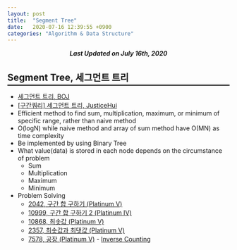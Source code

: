 ```yaml
---
layout: post
title:  "Segment Tree"
date:   2020-07-16 12:39:55 +0900
categories: "Algorithm & Data Structure"
---
```


<div style="text-align: center"><i><b>Last Updated on July 16th, 2020</b></i></div>

## Segment Tree, 세그먼트 트리
<hr style="height: 2px; border:none; margin-top: -1em; margin-bottom:0.5em; padding: 0; background:black">

* [세그먼트 트리, BOJ](https://www.acmicpc.net/blog/view/9)
* [[구간쿼리] 세그먼트 트리, JusticeHui](https://justicehui.github.io/medium-algorithm/2018/08/24/Seg1/)
* Efficient method to find sum, multiplication, maximum, or minimum of specific range, rather than naive method
* O(logN) while naive method and array of sum method have O(MN) as time complexity
* Be implemented by using Binary Tree
* What value(data) is stored in each node depends on the circumstance of problem
    * Sum
    * Multiplication
    * Maximum
    * Minimum
* Problem Solving
    * [2042, 구간 합 구하기 (Platinum V)](https://www.acmicpc.net/problem/2042)
    * [10999, 구간 합 구하기 2 (Platinum IV)](https://www.acmicpc.net/problem/10999)
    * [10868, 최솟값 (Platinum V)](https://www.acmicpc.net/problem/10868)
    * [2357, 최솟값과 최댓값 (Platinum V)](https://www.acmicpc.net/problem/2357)
    * [7578, 공장 (Platinum V)](https://www.acmicpc.net/problem/7578) - [Inverse Counting](https://justicehui.github.io/koi/2018/11/20/BOJ7578/)